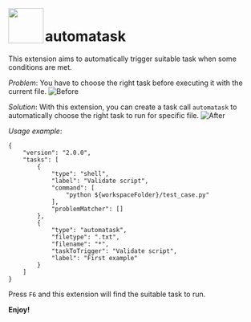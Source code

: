 <img align="left" width="70" height="70" src="https://github.com/nhathuy13598/automatask/blob/ISSUE-1/public/icon.jpg">

# automatask

This extension aims to automatically trigger suitable task when some conditions are met.

*Problem*: You have to choose the right task before executing it with the current file.
![Before](https://github.com/nhathuy13598/automatask/blob/ISSUE-1/doc/Before.gif)

*Solution*: With this extension, you can create a task call `automatask` to automatically choose the right task to run for specific file.
![After](https://github.com/nhathuy13598/automatask/blob/ISSUE-1/doc/After.gif)

*Usage example*:
```
{
    "version": "2.0.0",
    "tasks": [
        {
            "type": "shell",
            "label": "Validate script",
            "command": [
                "python ${workspaceFolder}/test_case.py"
            ],
            "problemMatcher": []
        },
        {
            "type": "automatask",
            "filetype": ".txt",
            "filename": "*",
            "taskToTrigger": "Validate script",
            "label": "First example"
        }
    ]
}
```
Press `F6` and this extension will find the suitable task to run.

**Enjoy!**
